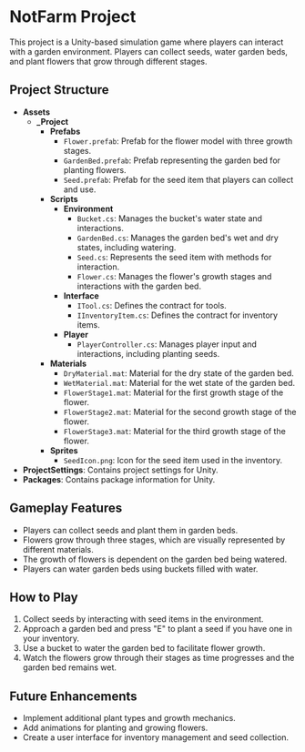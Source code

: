 # NotFarm Project

This project is a Unity-based simulation game where players can interact with a garden environment. Players can collect seeds, water garden beds, and plant flowers that grow through different stages.

## Project Structure

- **Assets**
  - **_Project**
    - **Prefabs**
      - `Flower.prefab`: Prefab for the flower model with three growth stages.
      - `GardenBed.prefab`: Prefab representing the garden bed for planting flowers.
      - `Seed.prefab`: Prefab for the seed item that players can collect and use.
    - **Scripts**
      - **Environment**
        - `Bucket.cs`: Manages the bucket's water state and interactions.
        - `GardenBed.cs`: Manages the garden bed's wet and dry states, including watering.
        - `Seed.cs`: Represents the seed item with methods for interaction.
        - `Flower.cs`: Manages the flower's growth stages and interactions with the garden bed.
      - **Interface**
        - `ITool.cs`: Defines the contract for tools.
        - `IInventoryItem.cs`: Defines the contract for inventory items.
      - **Player**
        - `PlayerController.cs`: Manages player input and interactions, including planting seeds.
    - **Materials**
      - `DryMaterial.mat`: Material for the dry state of the garden bed.
      - `WetMaterial.mat`: Material for the wet state of the garden bed.
      - `FlowerStage1.mat`: Material for the first growth stage of the flower.
      - `FlowerStage2.mat`: Material for the second growth stage of the flower.
      - `FlowerStage3.mat`: Material for the third growth stage of the flower.
    - **Sprites**
      - `SeedIcon.png`: Icon for the seed item used in the inventory.
- **ProjectSettings**: Contains project settings for Unity.
- **Packages**: Contains package information for Unity.

## Gameplay Features

- Players can collect seeds and plant them in garden beds.
- Flowers grow through three stages, which are visually represented by different materials.
- The growth of flowers is dependent on the garden bed being watered.
- Players can water garden beds using buckets filled with water.

## How to Play

1. Collect seeds by interacting with seed items in the environment.
2. Approach a garden bed and press "E" to plant a seed if you have one in your inventory.
3. Use a bucket to water the garden bed to facilitate flower growth.
4. Watch the flowers grow through their stages as time progresses and the garden bed remains wet.

## Future Enhancements

- Implement additional plant types and growth mechanics.
- Add animations for planting and growing flowers.
- Create a user interface for inventory management and seed collection.